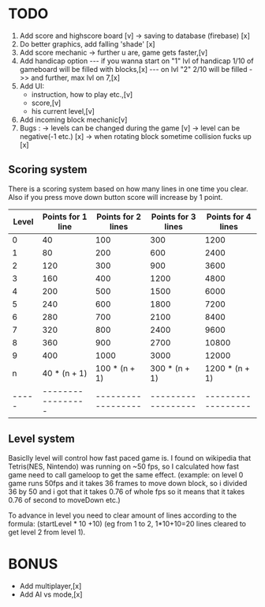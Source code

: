 # TODO

1. Add score and highscore board [v] -> saving to database (firebase) [x]
2. Do better graphics, add falling 'shade' [x]
3. Add score mechanic -> further u are, game gets faster,[v]
4. Add handicap option --- if you wanna start on "1" lvl of handicap 1/10 of gameboard will be filled with blocks,[x]
   --- on lvl "2" 2/10 will be filled ->> and further, max lvl on 7,[x]
5. Add UI:
   - instruction, how to play etc.,[v]
   - score,[v]
   - his current level,[v]
6. Add incoming block mechanic[v]
7. Bugs :
   -> levels can be changed during the game [v]
   -> level can be negative(-1 etc.) [x]
   -> when rotating block sometime collision fucks up [x]

## Scoring system

There is a scoring system based on how many lines in one time you clear.
Also if you press move down button score will increase by 1 point.

| Level | Points for 1 line | Points for 2 lines | Points for 3 lines | Points for 4 lines |
| ----- | ----------------- | ------------------ | ------------------ | ------------------ |
| 0     | 40                | 100                | 300                | 1200               |
| 1     | 80                | 200                | 600                | 2400               |
| 2     | 120               | 300                | 900                | 3600               |
| 3     | 160               | 400                | 1200               | 4800               |
| 4     | 200               | 500                | 1500               | 6000               |
| 5     | 240               | 600                | 1800               | 7200               |
| 6     | 280               | 700                | 2100               | 8400               |
| 7     | 320               | 800                | 2400               | 9600               |
| 8     | 360               | 900                | 2700               | 10800              |
| 9     | 400               | 1000               | 3000               | 12000              |
| n     | 40 \* (n + 1)     | 100 \* (n + 1)     | 300 \* (n + 1)     | 1200 \* (n + 1)    |
| ----- | ----------------- | ------------------ | ------------------ | ------------------ |

## Level system

Basiclly level will control how fast paced game is. I found on wikipedia that Tetris(NES, Nintendo) was running on ~50 fps, so I calculated how fast game need to call gameloop to get the same effect. (example:
on level 0 game runs 50fps and it takes 36 frames to move down block, so i divided 36 by 50 and i got that it takes 0.76 of whole fps so it means that it takes 0.76 of second to moveDown etc.)

To advance in level you need to clear amount of lines according to the formula: (startLevel * 10 +10) (eg from 1 to 2, 1*10+10=20 lines cleared to get level 2 from level 1).

# BONUS

- Add multiplayer,[x]
- Add AI vs mode,[x]
